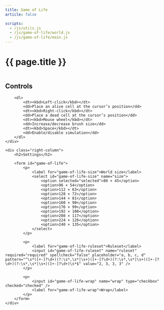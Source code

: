 ```yaml
---
title: Game of Life
article: false

scripts:
  - /js/utils.js
  - /js/game-of-life/world.js
  - /js/game-of-life/main.js
---
```


# {{ page.title }} #

<canvas class="bordered" id="game-of-life-canvas"></canvas>

<div class="columns">
	<div class="left-column">
		<h2>Controls</h2>

		<dl>
			<dt><kbd>Left-click</kbd></dt>
			<dd>Place an alive cell at the cursor’s position</dd>
			<dt><kbd>Right-click</kbd></dt>
			<dd>Place a dead cell at the cursor’s position</dd>
			<dt><kbd>Mouse wheel</kbd></dt>
			<dd>Increase/decrease brush size</dd>
			<dt><kbd>Space</kbd></dt>
			<dd>Enable/disable simulation</dd>
		</dl>
	</div>

	<div class="right-column">
		<h2>Settings</h2>

		<form id="game-of-life">
			<p>
				<label for="game-of-life-size">World size</label>
				<select id="game-of-life-size" name="size">
					<option selected="selected">80 × 45</option>
					<option>96 × 54</option>
					<option>112 × 63</option>
					<option>128 × 72</option>
					<option>144 × 81</option>
					<option>160 × 90</option>
					<option>176 × 99</option>
					<option>192 × 108</option>
					<option>208 × 117</option>
					<option>224 × 126</option>
					<option>240 × 135</option>
				</select>
			</p>

			<p>
				<label for="game-of-life-ruleset">Ruleset</label>
				<input id="game-of-life-ruleset" name="ruleset" required="required" spellcheck="false" placeholder="a, b, c, d" pattern="^\s*([+-]?\d+)(?:\s*,\s*|\s+)([+-]?\d+)(?:\s*,\s*|\s+)([+-]?\d+)(?:\s*,\s*|\s+)([+-]?\d+)\s*$" value="2, 3, 3, 3" />
			</p>

			<p>
				<input id="game-of-life-wrap" name="wrap" type="checkbox" checked="checked" />
				<label for="game-of-life-wrap">Wrap</label>
			</p>
		</form>
	</div>
</div>